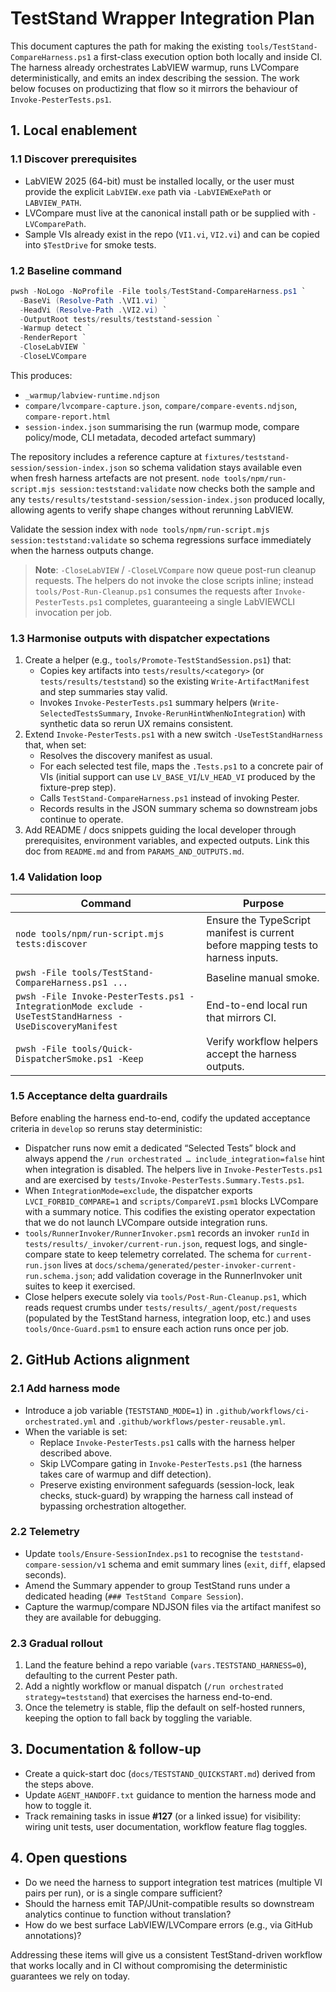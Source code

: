 # TestStand Wrapper Integration Plan

This document captures the path for making the existing `tools/TestStand-CompareHarness.ps1` a first-class execution option both locally and inside CI. The harness already orchestrates LabVIEW warmup, runs LVCompare deterministically, and emits an index describing the session. The work below focuses on productizing that flow so it mirrors the behaviour of `Invoke-PesterTests.ps1`.

## 1. Local enablement

### 1.1 Discover prerequisites

- LabVIEW 2025 (64-bit) must be installed locally, or the user must provide the explicit `LabVIEW.exe` path via `-LabVIEWExePath` or `LABVIEW_PATH`.
- LVCompare must live at the canonical install path or be supplied with `-LVComparePath`.
- Sample VIs already exist in the repo (`VI1.vi`, `VI2.vi`) and can be copied into `$TestDrive` for smoke tests.

### 1.2 Baseline command

```powershell
pwsh -NoLogo -NoProfile -File tools/TestStand-CompareHarness.ps1 `
  -BaseVi (Resolve-Path .\VI1.vi) `
  -HeadVi (Resolve-Path .\VI2.vi) `
  -OutputRoot tests/results/teststand-session `
  -Warmup detect `
  -RenderReport `
  -CloseLabVIEW `
  -CloseLVCompare
```

This produces:

- `_warmup/labview-runtime.ndjson`
- `compare/lvcompare-capture.json`, `compare/compare-events.ndjson`, `compare-report.html`
- `session-index.json` summarising the run (warmup mode, compare policy/mode, CLI metadata, decoded artefact summary)

The repository includes a reference capture at `fixtures/teststand-session/session-index.json` so schema validation stays
available even when fresh harness artefacts are not present. `node tools/npm/run-script.mjs session:teststand:validate` now checks both the sample
and any `tests/results/teststand-session/session-index.json` produced locally, allowing agents to verify shape changes without
rerunning LabVIEW.

Validate the session index with `node tools/npm/run-script.mjs session:teststand:validate` so schema regressions surface immediately when the harness
outputs change.

> **Note**: `-CloseLabVIEW` / `-CloseLVCompare` now queue post-run cleanup requests. The helpers do not invoke the close scripts inline; instead `tools/Post-Run-Cleanup.ps1` consumes the requests after `Invoke-PesterTests.ps1` completes, guaranteeing a single LabVIEWCLI invocation per job.

### 1.3 Harmonise outputs with dispatcher expectations

1. Create a helper (e.g., `tools/Promote-TestStandSession.ps1`) that:
   - Copies key artifacts into `tests/results/<category>` (or `tests/results/teststand`) so the existing `Write-ArtifactManifest` and step summaries stay valid.
   - Invokes `Invoke-PesterTests.ps1` summary helpers (`Write-SelectedTestsSummary`, `Invoke-RerunHintWhenNoIntegration`) with synthetic data so rerun UX remains consistent.
2. Extend `Invoke-PesterTests.ps1` with a new switch `-UseTestStandHarness` that, when set:
   - Resolves the discovery manifest as usual.
   - For each selected test file, maps the `.Tests.ps1` to a concrete pair of VIs (initial support can use `LV_BASE_VI`/`LV_HEAD_VI` produced by the fixture-prep step).
   - Calls `TestStand-CompareHarness.ps1` instead of invoking Pester.
   - Records results in the JSON summary schema so downstream jobs continue to operate.
3. Add README / docs snippets guiding the local developer through prerequisites, environment variables, and expected outputs. Link this doc from `README.md` and from `PARAMS_AND_OUTPUTS.md`.

### 1.4 Validation loop

| Command | Purpose |
| --- | --- |
| `node tools/npm/run-script.mjs tests:discover` | Ensure the TypeScript manifest is current before mapping tests to harness inputs. |
| `pwsh -File tools/TestStand-CompareHarness.ps1 ...` | Baseline manual smoke. |
| `pwsh -File Invoke-PesterTests.ps1 -IntegrationMode exclude -UseTestStandHarness -UseDiscoveryManifest` | End-to-end local run that mirrors CI. |
| `pwsh -File tools/Quick-DispatcherSmoke.ps1 -Keep` | Verify workflow helpers accept the harness outputs. |

### 1.5 Acceptance delta guardrails

Before enabling the harness end-to-end, codify the updated acceptance criteria in `develop` so reruns stay deterministic:

- Dispatcher runs now emit a dedicated “Selected Tests” block and always append the `/run orchestrated … include_integration=false` hint when integration is disabled. The helpers live in `Invoke-PesterTests.ps1` and are exercised by `tests/Invoke-PesterTests.Summary.Tests.ps1`.
- When `IntegrationMode=exclude`, the dispatcher exports `LVCI_FORBID_COMPARE=1` and `scripts/CompareVI.psm1` blocks LVCompare with a summary notice. This codifies the existing operator expectation that we do not launch LVCompare outside integration runs.
- `tools/RunnerInvoker/RunnerInvoker.psm1` records an invoker `runId` in `tests/results/_invoker/current-run.json`, request logs, and single-compare state to keep telemetry correlated. The schema for `current-run.json` lives at `docs/schema/generated/pester-invoker-current-run.schema.json`; add validation coverage in the RunnerInvoker unit suites to keep it exercised.
- Close helpers execute solely via `tools/Post-Run-Cleanup.ps1`, which reads request crumbs under `tests/results/_agent/post/requests` (populated by the TestStand harness, integration loop, etc.) and uses `tools/Once-Guard.psm1` to ensure each action runs once per job.

## 2. GitHub Actions alignment

### 2.1 Add harness mode

- Introduce a job variable (`TESTSTAND_MODE=1`) in `.github/workflows/ci-orchestrated.yml` and `.github/workflows/pester-reusable.yml`.
- When the variable is set:
  - Replace `Invoke-PesterTests.ps1` calls with the harness helper described above.
  - Skip LVCompare gating in `Invoke-PesterTests.ps1` (the harness takes care of warmup and diff detection).
  - Preserve existing environment safeguards (session-lock, leak checks, stuck-guard) by wrapping the harness call instead of bypassing orchestration altogether.

### 2.2 Telemetry

- Update `tools/Ensure-SessionIndex.ps1` to recognise the `teststand-compare-session/v1` schema and emit summary lines (`exit`, `diff`, elapsed seconds).
- Amend the Summary appender to group TestStand runs under a dedicated heading (`### TestStand Compare Session`).
- Capture the warmup/compare NDJSON files via the artifact manifest so they are available for debugging.

### 2.3 Gradual rollout

1. Land the feature behind a repo variable (`vars.TESTSTAND_HARNESS=0`), defaulting to the current Pester path.
2. Add a nightly workflow or manual dispatch (`/run orchestrated strategy=teststand`) that exercises the harness end-to-end.
3. Once the telemetry is stable, flip the default on self-hosted runners, keeping the option to fall back by toggling the variable.

## 3. Documentation & follow-up

- Create a quick-start doc (`docs/TESTSTAND_QUICKSTART.md`) derived from the steps above.
- Update `AGENT_HANDOFF.txt` guidance to mention the harness mode and how to toggle it.
- Track remaining tasks in issue **#127** (or a linked issue) for visibility: wiring unit tests, user documentation, workflow feature flag toggles.

## 4. Open questions

- Do we need the harness to support integration test matrices (multiple VI pairs per run), or is a single compare sufficient?
- Should the harness emit TAP/JUnit-compatible results so downstream analytics continue to function without translation?
- How do we best surface LabVIEW/LVCompare errors (e.g., via GitHub annotations)?

Addressing these items will give us a consistent TestStand-driven workflow that works locally and in CI without compromising the deterministic guarantees we rely on today.

